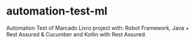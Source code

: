 # automation-test-ml
Automation Test of Marcado Livro project with: Robot Framework, Java + Rest Assured & Cucumber and Kotlin with Rest Assured.
